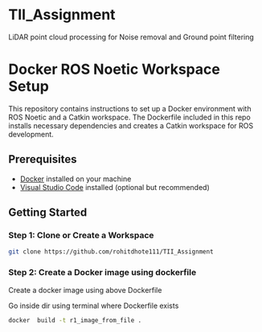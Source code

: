 # TII_Assignment
LiDAR point cloud processing for Noise removal and Ground point filtering

# Docker ROS Noetic Workspace Setup

This repository contains instructions to set up a Docker environment with ROS Noetic and a Catkin workspace. The Dockerfile included in this repo installs necessary dependencies and creates a Catkin workspace for ROS development.

## Prerequisites

- [Docker](https://docs.docker.com/get-docker/) installed on your machine
- [Visual Studio Code](https://code.visualstudio.com/) installed (optional but recommended)

## Getting Started

### Step 1: Clone or Create a Workspace
```bash
git clone https://github.com/rohitdhote111/TII_Assignment
```
### Step 2: Create a Docker image using dockerfile

Create a docker image using above Dockerfile

Go inside dir using terminal where Dockerfile exists

```bash 
docker  build -t r1_image_from_file .


